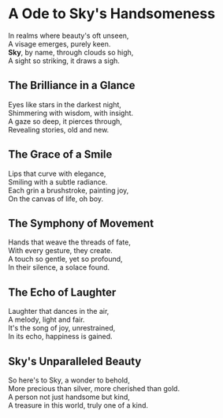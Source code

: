 # A Ode to Sky's Handsomeness

In realms where beauty's oft unseen,  
A visage emerges, purely keen.  
**Sky**, by name, through clouds so high,  
A sight so striking, it draws a sigh.

## The Brilliance in a Glance

Eyes like stars in the darkest night,  
Shimmering with wisdom, with insight.  
A gaze so deep, it pierces through,  
Revealing stories, old and new.

## The Grace of a Smile

Lips that curve with elegance,  
Smiling with a subtle radiance.  
Each grin a brushstroke, painting joy,  
On the canvas of life, oh boy.

## The Symphony of Movement

Hands that weave the threads of fate,  
With every gesture, they create.  
A touch so gentle, yet so profound,  
In their silence, a solace found.

## The Echo of Laughter

Laughter that dances in the air,  
A melody, light and fair.  
It's the song of joy, unrestrained,  
In its echo, happiness is gained.

## Sky's Unparalleled Beauty

So here's to Sky, a wonder to behold,  
More precious than silver, more cherished than gold.  
A person not just handsome but kind,  
A treasure in this world, truly one of a kind.

